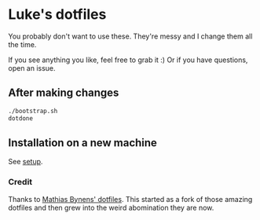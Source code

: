 # Luke's dotfiles

You probably don't want to use these. They're messy and I change them all the time.

If you see anything you like, feel free to grab it :) Or if you have questions, open an issue.

## After making changes

```sh
./bootstrap.sh
dotdone
```

## Installation on a new machine

See [setup](./SETUP.md).

### Credit

Thanks to [Mathias Bynens' dotfiles](https://github.com/mathiasbynens/dotfiles). This started as a fork of those amazing dotfiles and then grew into the weird abomination they are now.

